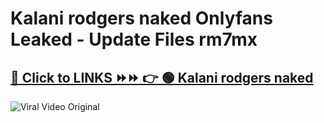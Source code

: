 
 # Kalani rodgers naked Onlyfans Leaked - Update Files rm7mx

## <h2><a href="https://clipsfans.com/Kalani_rodgers_naked&ref=git">🔗 Click to LINKS ⏩⏩ 👉 🟢 Kalani rodgers naked </a></h2>

<a href="https://clipsfans.com/Kalani_rodgers_naked&ref=git" rel="nofollow" data-target="animated-image.originalLink"><img src="https://i.ibb.co.com/xMMVF88/686577567.gif" alt="Viral Video Original" style="max-width: 100%; display: inline-block;" data-target="animated-image.originalImage"></a>

